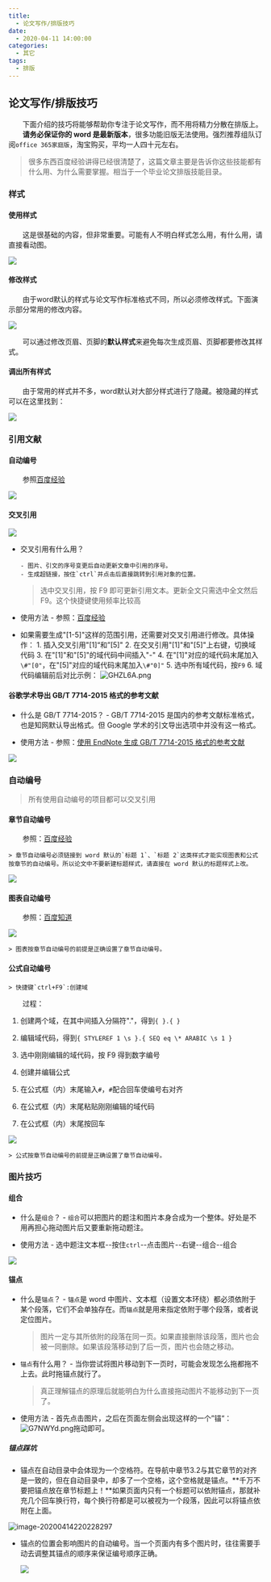 ```yaml
---
title: 
  - 论文写作/排版技巧
date: 
  - 2020-04-11 14:00:00
categories: 
  - 其它
tags:
  - 排版
---
```


## 论文写作/排版技巧

&emsp;&emsp;下面介绍的技巧将能够帮助你专注于论文写作，而不用将精力分散在排版上。
&emsp;&emsp;**请务必保证你的 word 是最新版本**，很多功能旧版无法使用。强烈推荐组队订阅`office 365家庭版`，淘宝购买，平均一人四十元左右。

> 很多东西百度经验讲得已经很清楚了，这篇文章主要是告诉你这些技能都有什么用、为什么需要掌握。相当于一个毕业论文排版技能目录。



### 样式

#### 使用样式

&emsp;&emsp;这是很基础的内容，但非常重要。可能有人不明白样式怎么用，有什么用，请直接看动图。

![](http://qiniu.zkytech.top/动画.gif)

#### 修改样式

&emsp;&emsp;由于word默认的样式与论文写作标准格式不同，所以必须修改样式。下面演示部分常用的修改内容。

![](http://qiniu.zkytech.top/动画(1).gif)

&emsp;&emsp;可以通过修改页眉、页脚的**默认样式**来避免每次生成页眉、页脚都要修改其样式。

#### 调出所有样式

&emsp;&emsp;由于常用的样式并不多，word默认对大部分样式进行了隐藏。被隐藏的样式可以在这里找到：

![](http://qiniu.zkytech.top/动画(2).gif)

### 引用文献

#### 自动编号

&emsp;&emsp;参照[百度经验](https://jingyan.baidu.com/article/4e5b3e1952739291901e2495.html)

![](http://qiniu.zkytech.top/动画(5).gif)

#### 交叉引用

![](http://qiniu.zkytech.top/动画(4).gif)

- 交叉引用有什么用？

      - 图片、引文的序号变更后自动更新文章中引用的序号。
      - 生成超链接，按住`ctrl`并点击后直接跳转到引用对象的位置。

  > 选中交叉引用，按 F9 即可更新引用文本。更新全文只需选中全文然后 F9。这个快捷键使用频率比较高

- 使用方法 - 参照：[百度经验](https://jingyan.baidu.com/article/8065f87fce381e623024982b.html) 
  
- 如果需要生成"[1-5]"这样的范围引用，还需要对交叉引用进行修改。具体操作： 1. 插入交叉引用"[1]“和”[5]" 2. 在交叉引用"[1]"和"[5]"上右键，切换域代码 3. 在"[1]"和"[5]"的域代码中间插入"-" 4. 在"[1]"对应的域代码末尾加入`\#"[0"`，在"[5]"对应的域代码末尾加入`\#"0]"` 5. 选中所有域代码，按`F9` 6. 域代码编辑前后对比示例：
  ![GHZL6A.png](http://qiniu.zkytech.top/GHZL6A.png)

#### 谷歌学术导出 GB/T 7714-2015 格式的参考文献

- 什么是 GB/T 7714-2015？ - GB/T 7714-2015 是国内的参考文献标准格式，也是知网默认导出格式。但 Google 学术的引文导出选项中并没有这一格式。

- 使用方法 - 参照：[使用 EndNote 生成 GB/T 7714-2015 格式的参考文献](https://blog.zkytech.top/2020/03/18/%E5%85%B6%E5%AE%83/%E4%BD%BF%E7%94%A8EndNote%E7%94%9F%E6%88%90GBT%207714-2015%E6%A0%BC%E5%BC%8F%E7%9A%84%E5%BC%95%E7%94%A8%E6%96%87%E7%8C%AE/#more)

![](http://qiniu.zkytech.top/动画(10).gif)

### 自动编号

> 所有使用自动编号的项目都可以交叉引用

#### 章节自动编号

&emsp;&emsp;参照：[百度经验](https://jingyan.baidu.com/article/48b558e37e1b193f38c09a92.html)

	> 章节自动编号必须链接到 word 默认的`标题 1`、`标题 2`这类样式才能实现图表和公式按章节的自动编号。所以论文中不要新建标题样式，请直接在 word 默认的标题样式上改。
![](http://qiniu.zkytech.top/动画(6).gif)

#### 图表自动编号

&emsp;&emsp;参照：[百度知道](https://zhidao.baidu.com/question/2057300690408296267.html)

![](http://qiniu.zkytech.top/动画(8).gif)

	> 图表按章节自动编号的前提是正确设置了章节自动编号。

#### 公式自动编号

	> 快捷键`ctrl+F9`:创建域

&emsp;&emsp;过程：

1. 创建两个域，在其中间插入分隔符"."，得到`{ }.{ }`

2. 编辑域代码，得到`{ STYLEREF 1 \s }.{ SEQ eq \* ARABIC \s 1 }`

3. 选中刚刚编辑的域代码，按 F9 得到数字编号

4. 创建并编辑公式

5. 在公式框（内）末尾输入`#`，`#`配合回车使编号右对齐

6. 在公式框（内）末尾粘贴刚刚编辑的域代码

7. 在公式框（内）末尾按回车
   

![](http://qiniu.zkytech.top/动画(7).gif)
	
	> 公式按章节自动编号的前提是正确设置了章节自动编号。


### 图片技巧

#### 组合

- 什么是`组合`？ - `组合`可以把图片的题注和图片本身合成为一个整体。好处是不用再担心拖动图片后又要重新拖动题注。

- 使用方法 - 选中题注文本框--按住`ctrl`--点击图片--右键--组合--组合

![](http://qiniu.zkytech.top/动画(3).gif)


#### 锚点

- 什么是`锚点`？ - `锚点`是 word 中图片、文本框（设置文本环绕）都必须依附于某个段落，它们不会单独存在。而`锚点`就是用来指定依附于哪个段落，或者说定位图片。

	> 图片一定与其所依附的段落在同一页。如果直接删除该段落，图片也会被一同删除。如果该段落移动到了后一页，图片也会随之移动。

- `锚点`有什么用？ - 当你尝试将图片移动到下一页时，可能会发现怎么拖都拖不上去。此时拖锚点就行了。 
	
	> 真正理解锚点的原理后就能明白为什么直接拖动图片不能移动到下一页了。

- 使用方法 - 首先点击图片，之后在页面左侧会出现这样的一个”锚“：![G7NWYd.png](http://qiniu.zkytech.top/G7NWYd.png)拖动即可。

##### 锚点踩坑

- 锚点在自动目录中会体现为一个空格符。在导航中章节3.2与其它章节的对齐是一致的，但在自动目录中，却多了一个空格，这个空格就是锚点。**千万不要把锚点放在章节标题上！**如果页面内只有一个标题可以依附锚点，那就补充几个回车换行符，每个换行符都是可以被视为一个段落，因此可以将锚点依附在上面。

![image-20200414220228297](http://qiniu.zkytech.top/image-20200414220228297.png)

- 锚点的位置会影响图片的自动编号。当一个页面内有多个图片时，往往需要手动去调整其锚点的顺序来保证编号顺序正确。

  ![](http://qiniu.zkytech.top/动画(9).gif)